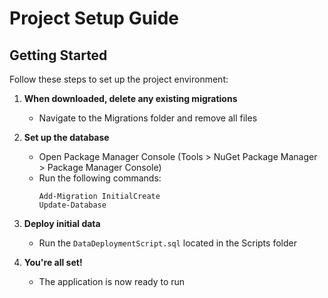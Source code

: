 ﻿# Project Setup Guide

## Getting Started

Follow these steps to set up the project environment:

1. **When downloaded, delete any existing migrations**
   - Navigate to the Migrations folder and remove all files

2. **Set up the database**
   - Open Package Manager Console (Tools > NuGet Package Manager > Package Manager Console)
   - Run the following commands:
     ```
     Add-Migration InitialCreate
     Update-Database
     ```

3. **Deploy initial data**
   - Run the `DataDeploymentScript.sql` located in the Scripts folder

4. **You're all set!**
   - The application is now ready to run

